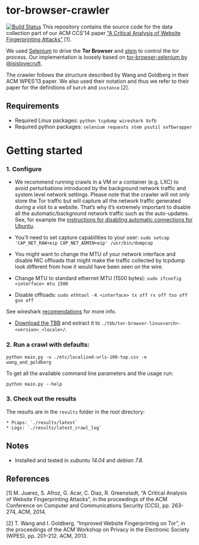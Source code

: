 tor-browser-crawler
===============
 [![Build Status](https://travis-ci.org/webfp/tor-browser-crawler.svg)](https://travis-ci.org/webfp/tor-browser-crawler)
This repository contains the source code for the data collection part of our ACM CCS’14 paper [“A Critical Analysis of Website Fingerprinting Attacks”](http://homes.esat.kuleuven.be/~mjuarezm/index_files/pdf/ccs14.pdf) [1].

We used [Selenium](https://selenium-python.readthedocs.org/) to drive the **Tor Browser** and [stem](https://stem.torproject.org/) to control the tor process. Our implementation is loosely based on [tor-browser-selenium by  @isislovecruft](https://github.com/isislovecruft/tor-browser-selenium). 

The crawler follows the structure described by Wang and Goldberg in their ACM WPES’13 paper. We also used their notation and thus we refer to their paper for the definitions of `batch` and `instance` [2].


Requirements
---------------
* Required Linux packages: ```python tcpdump wireshark Xvfb```
* Required python packages: ```selenium requests stem psutil xvfbwrapper```


# Getting started

### 1. Configure

* We recommend running crawls in a VM or a container (e.g. LXC) to avoid perturbations introduced by the background network traffic and system level network settings. Please note that the crawler will not only store the Tor traffic but will capture all the network traffic generated during a visit to a website. That’s why it’s extremely important to disable all the automatic/background network traffic such as the auto-updates. See, for example the [instructions for disabling automatic connections for Ubuntu](https://help.ubuntu.com/community/AutomaticConnections).

* You’ll need to set capture capabilities to your user: `sudo setcap 'CAP_NET_RAW+eip CAP_NET_ADMIN+eip' /usr/bin/dumpcap`

* You might want to change the MTU of your network interface and disable NIC offloads that might make the traffic collected by tcpdump look different from how it would have been seen on the wire.

 * Change MTU to standard ethernet MTU (1500 bytes): `sudo ifconfig <interface> mtu 1500`

 * Disable offloads: `sudo ethtool -K <interface> tx off rx off tso off gso off`

See wireshark [recomendations](https://wiki.wireshark.org/CaptureSetup/Offloading) for more info.

* [Download the TBB](https://www.torproject.org/download/download.html.en) and extract it to `./tbb/tor-browser-linux<arch>-<version>_<locale>/`.

### 2. Run a crawl with defaults:

```
python main.py -u ./etc/localized-urls-100-top.csv -e wang_and_goldberg
```

To get all the available command line parameters and the usage run:

```
python main.py --help
```

### 3. Check out the results

The results are in the `results` folder in the root directory:

    * Pcaps: `./results/latest`
    * Logs: `./results/latest_crawl_log`


Notes
-------
* Installed and tested in *xubuntu 14.04* and *debian 7.8*.


References
-------------

[1] M. Juarez, S. Afroz, G. Acar, C. Diaz, R. Greenstadt, “A Critical Analysis of Website Fingerprinting Attacks”, in the proceedings of the ACM Conference on Computer and Communications Security (CCS), pp. 263-274, ACM, 2014.

[2] T. Wang and I. Goldberg. “Improved Website Fingerprinting on Tor”, in the proceedings of the ACM Workshop on Privacy in the Electronic Society (WPES), pp. 201–212. ACM, 2013.
